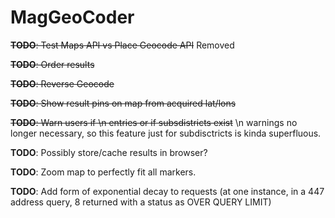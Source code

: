 # MagGeoCoder

~~**TODO**: Test Maps API vs Place Geocode API~~ Removed

~~**TODO**: Order results~~

~~**TODO**: Reverse Geocode~~

~~**TODO**: Show result pins on map from acquired lat/lons~~

~~**TODO**: Warn users if \n entries or if subsdistricts exist~~ \n warnings no longer necessary, so this feature just for subdisctricts is kinda superfluous.

**TODO**: Possibly store/cache results in browser?

**TODO**: Zoom map to perfectly fit all markers.

**TODO**: Add form of exponential decay to requests (at one instance, in a 447 address query, 8 returned with a status as OVER QUERY LIMIT)
